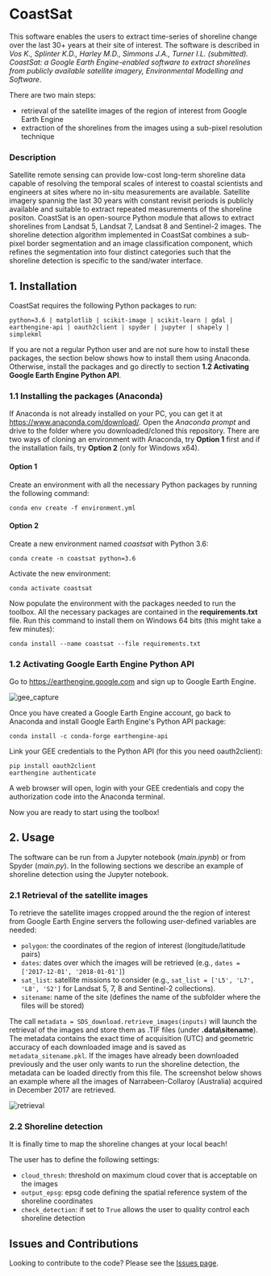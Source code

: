 # CoastSat

This software enables the users to extract time-series of shoreline change over the last 30+ years at their site of interest. The software is described in *Vos K., Splinter K.D., Harley M.D., Simmons J.A., Turner I.L. (submitted). CoastSat: a Google Earth Engine-enabled software to extract shorelines from publicly available satellite imagery, Environmental Modelling and Software*. 

There are two main steps:
- retrieval of the satellite images of the region of interest from Google Earth Engine
- extraction of the shorelines from the images using a sub-pixel resolution technique

### Description

Satellite remote sensing can provide low-cost long-term shoreline data capable of resolving the temporal scales of interest to coastal scientists and engineers at sites where no in-situ measurements are available. Satellite imagery spannig the last 30 years with constant revisit periods is publicly available and suitable to extract repeated measurements of the shoreline positon.
CoastSat is an open-source Python module that allows to extract shorelines from Landsat 5, Landsat 7, Landsat 8 and Sentinel-2 images.
The shoreline detection algorithm implemented in CoastSat combines a sub-pixel border segmentation and an image classification component, which refines the segmentation into four distinct categories such that the shoreline detection is specific to the sand/water interface.

## 1. Installation

CoastSat requires the following Python packages to run: 
```
python=3.6 | matplotlib | scikit-image | scikit-learn | gdal | earthengine-api | oauth2client | spyder | jupyter | shapely | simplekml
```
If you are not a regular Python user and are not sure how to install these packages, the section below shows how to install them using Anaconda. Otherwise, install the packages and go directly to section **1.2 Activating Google Earth Engine Python API**.

### 1.1 Installing the packages (Anaconda)

If Anaconda is not already installed on your PC, you can get it at https://www.anaconda.com/download/.
Open the *Anaconda prompt* and drive to the folder where you downloaded/cloned this repository. There are two ways of cloning an environment with Anaconda, try **Option 1** first and if the installation fails, try **Option 2** (only for Windows x64). 

#### Option 1

Create an environment with all the necessary Python packages by running the following command:

```
conda env create -f environment.yml
```

#### Option 2


Create a new environment named *coastsat* with Python 3.6: 

```
conda create -n coastsat python=3.6
```

Activate the new environment:

```
conda activate coastsat
```

Now populate the environment with the packages needed to run the toolbox. All the necessary packages are contained in the **requirements.txt** file. Run this command to install them on Windows 64 bits (this might take a few minutes):

```
conda install --name coastsat --file requirements.txt
```

### 1.2 Activating Google Earth Engine Python API

Go to https://earthengine.google.com and sign up to Google Earth Engine.

![gee_capture](https://user-images.githubusercontent.com/7217258/49348457-a9271300-f6f9-11e8-8c0b-407383940e94.jpg)

Once you have created a Google Earth Engine account, go back to Anaconda and install Google Earth Engine's Python API package:

```
conda install -c conda-forge earthengine-api
```

Link your GEE credentials to the Python API (for this you need oauth2client):

```
pip install oauth2client
earthengine authenticate
```

A web browser will open, login with your GEE credentials and copy the authorization code into the Anaconda terminal.

Now you are ready to start using the toolbox!

## 2. Usage 

The software can be run from a Jupyter notebook (*main.ipynb*) or from Spyder (*main.py*). In the following sections we describe an example of shoreline detection using the Jupyter notebook.

### 2.1 Retrieval of the satellite images

To retrieve the satellite images cropped around the the region of interest from Google Earth Engine servers the following user-defined variables are needed:
- `polygon`: the coordinates of the region of interest (longitude/latitude pairs)
- `dates`: dates over which the images will be retrieved (e.g., `dates = ['2017-12-01', '2018-01-01']`)  
- `sat_list`: satellite missions to consider (e.g., `sat_list = ['L5', 'L7', 'L8', 'S2']` for Landsat 5, 7, 8 and Sentinel-2 collections).
- `sitename`: name of the site (defines the name of the subfolder where the files will be stored)

The call `metadata = SDS_download.retrieve_images(inputs)` will launch the retrieval of the images and store them as .TIF files (under **.data\sitename**). The metadata contains the exact time of acquisition (UTC) and geometric accuracy of each downloaded image and is saved as `metadata_sitename.pkl`. If the images have already been downloaded previously and the user only wants to run the shoreline detection, the metadata can be loaded directly from this file. The screenshot below shows an example where all the images of Narrabeen-Collaroy (Australia) acquired in December 2017 are retrieved. 

![retrieval](https://user-images.githubusercontent.com/7217258/49353105-0037e280-f710-11e8-9454-c03ce6116c54.PNG)

### 2.2 Shoreline detection

It is finally time to map the shoreline changes at your local beach!  

The user has to define the following settings:

- `cloud_thresh`: threshold on maximum cloud cover that is acceptable on the images
- `output_epsg`: epsg code defining the spatial reference system of the shoreline coordinates
- `check_detection`: if set to `True` allows the user to quality control each shoreline detection




## Issues and Contributions

Looking to contribute to the code? Please see the [Issues page](https://github.com/kvos/coastsat/issues).
